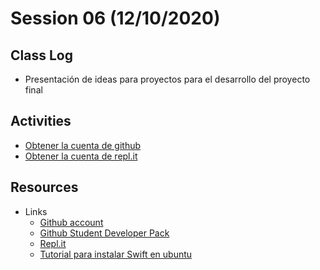 # Session 06 (12/10/2020)

## Class Log
* Presentación de ideas para proyectos para el desarrollo del proyecto final

## Activities
* [Obtener la cuenta de github](https://education.github.com/pack)
* [Obtener la cuenta de repl.it](https://repl.it)

## Resources
* Links
  * [Github account](https://github.com)
  * [Github Student Developer Pack](https://education.github.com/pack)
  * [Repl.it](https://repl.it)
  * [Tutorial para instalar Swift en ubuntu](https://www.katacoda.com/crashbit/scenarios/swift-scenario)